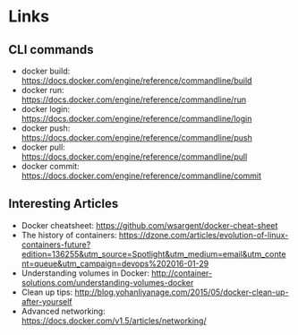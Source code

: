# Links

## CLI commands

- docker build: https://docs.docker.com/engine/reference/commandline/build
- docker run: https://docs.docker.com/engine/reference/commandline/run
- docker login: https://docs.docker.com/engine/reference/commandline/login
- docker push: https://docs.docker.com/engine/reference/commandline/push
- docker pull: https://docs.docker.com/engine/reference/commandline/pull
- docker commit: https://docs.docker.com/engine/reference/commandline/commit

## Interesting Articles

- Docker cheatsheet: https://github.com/wsargent/docker-cheat-sheet
- The history of containers: https://dzone.com/articles/evolution-of-linux-containers-future?edition=136255&utm_source=Spotlight&utm_medium=email&utm_content=queue&utm_campaign=devops%202016-01-29
- Understanding volumes in Docker: http://container-solutions.com/understanding-volumes-docker
- Clean up tips: http://blog.yohanliyanage.com/2015/05/docker-clean-up-after-yourself
- Advanced networking: https://docs.docker.com/v1.5/articles/networking/
